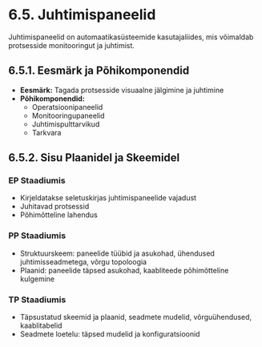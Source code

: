 # 6.5. Juhtimispaneelid

Juhtimispaneelid on automaatikasüsteemide kasutajaliides, mis võimaldab protsesside monitooringut ja juhtimist.

## 6.5.1. Eesmärk ja Põhikomponendid

* **Eesmärk:** Tagada protsesside visuaalne jälgimine ja juhtimine
* **Põhikomponendid:**
    * Operatsioonipaneelid
    * Monitooringupaneelid
    * Juhtimispulttarvikud
    * Tarkvara

## 6.5.2. Sisu Plaanidel ja Skeemidel

### EP Staadiumis
* Kirjeldatakse seletuskirjas juhtimispaneelide vajadust
* Juhitavad protsessid
* Põhimõtteline lahendus

### PP Staadiumis
* Struktuurskeem: paneelide tüübid ja asukohad, ühendused juhtimisseadmetega, võrgu topoloogia
* Plaanid: paneelide täpsed asukohad, kaabliteede põhimõtteline kulgemine

### TP Staadiumis
* Täpsustatud skeemid ja plaanid, seadmete mudelid, võrguühendused, kaablitabelid
* Seadmete loetelu: täpsed mudelid ja konfiguratsioonid
